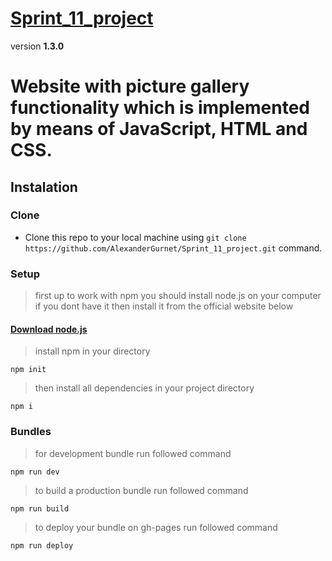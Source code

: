 # [Sprint_11_project](https://alexandergurnet.github.io/Sprint_11_project)

version **1.3.0**

# Website with picture gallery functionality which is implemented by means of JavaScript, HTML and CSS.

## Instalation

### Clone 

* Clone this repo to your local machine using `git clone https://github.com/AlexanderGurnet/Sprint_11_project.git` command.

### Setup 

> first up to work with npm you should install node.js on your computer
> if you dont have it then install it from the official website below 

#### [Download node.js](https://nodejs.org/en/download/)

> install npm in your directory

`npm init`

> then install all dependencies in your project directory

`npm i`

### Bundles

> for development bundle run followed command 

`npm run dev`

> to build a production bundle run followed command 

`npm run build`

> to deploy your bundle on gh-pages run followed command 

`npm run deploy`

